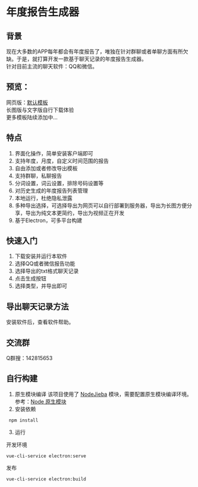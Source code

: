 # 年度报告生成器

## 背景
现在大多数的APP每年都会有年度报告了，唯独在针对群聊或者单聊方面有所欠缺。于是，就打算开发一款基于聊天记录的年度报告生成器。  
针对目前主流的聊天软件：QQ和微信。  
  
## 预览：  
网页版：[默认模板](http://report.pingx.tech/cmx/)   
长图版与文字版自行下载体验  
更多模板陆续添加中...  

## 特点
1. 界面化操作，简单安装客户端即可
2. 支持年度，月度，自定义时间范围的报告
3. 自由添加或者修改导出模板
4. 支持群聊，私聊报告
5. 分词设置，词云设置，排除号码设置等
6. 对历史生成的年度报告列表管理
7. 本地运行，杜绝隐私泄露
8. 多种导出选择，可选择导出为网页可以自行部署到服务器，导出为长图方便分享，导出为纯文本更简约，导出为视频正在开发
9. 基于Electron，可多平台构建

## 快速入门
1. 下载安装并运行本软件
2. 选择QQ或者微信报告功能
3. 选择导出的txt格式聊天记录
4. 点击生成按钮
5. 选择类型，并导出即可

## 导出聊天记录方法
安装软件后，查看软件帮助。

## 交流群
Q群搜：142815653

## 自行构建
1. 原生模块编译
该项目使用了 [NodeJieba](https://github.com/yanyiwu/nodejieba) 模块，需要配置原生模块编译环境。  
参考：[Node 原生模块](https://www.electronjs.org/zh/docs/latest/tutorial/using-native-node-modules)
2. 安装依赖
```
 npm install
```
3. 运行  

开发环境  
```
vue-cli-service electron:serve
```
发布
```
vue-cli-service electron:build
```
